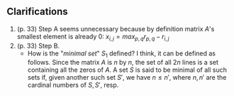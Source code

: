 


## Clarifications
1. (p. 33) Step A seems unnecessary because by definition matrix $A$'s smallest element is already $0$:
   $x_{i,j} = max_{p,q} r_{p,q} - r_{i,j}$
1. (p. 33) Step B.
    - How is the "_minimal set_" $S_{1}$ defined? I think, it can be defined as follows.
      Since the matrix $A$ is $n$ by $n$, the set of all $2n$ lines is a set containing all the zeros of $A$.
      A set $S$ is said to be minimal of all such sets if, given another such set $S'$, we have $n \le n'$,
      where $n, n'$ are the cardinal numbers of $S, S'$, resp.
